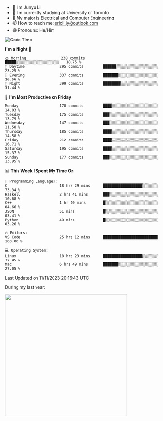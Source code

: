 ### 
- 👨 I'm Junyu Li
- 📖 I'm currently studying at University of Toronto
- 🌱 My major is Electrical and Computer Engineering
- 📫 How to reach me: ericli.jy@outlook.com
- 😄 Pronouns: He/Him

<!--
<p align="left">  
  <img height="180em" src="https://github-readme-stats-git-master-ericjyli.vercel.app/api?username=ericjyli&theme=tokyonight&show_icons=true&count_private=true&include_orgs=true" />
  <img height="180em" src="https://github-readme-stats-git-master-ericjyli.vercel.app/api/top-langs/?username=ericjyli&theme=tokyonight&count_private=true&include_orgs=true&include_orgs=true&layout=compact" />
</p>
-->

<!--START_SECTION:waka-->
![Code Time](http://img.shields.io/badge/Code%20Time-324%20hrs%2059%20mins-blue)

**I'm a Night 🦉** 

```text
🌞 Morning                238 commits         █████░░░░░░░░░░░░░░░░░░░░   18.75 % 
🌆 Daytime                295 commits         ██████░░░░░░░░░░░░░░░░░░░   23.25 % 
🌃 Evening                337 commits         ███████░░░░░░░░░░░░░░░░░░   26.56 % 
🌙 Night                  399 commits         ████████░░░░░░░░░░░░░░░░░   31.44 % 
```
📅 **I'm Most Productive on Friday** 

```text
Monday                   178 commits         ████░░░░░░░░░░░░░░░░░░░░░   14.03 % 
Tuesday                  175 commits         ███░░░░░░░░░░░░░░░░░░░░░░   13.79 % 
Wednesday                147 commits         ███░░░░░░░░░░░░░░░░░░░░░░   11.58 % 
Thursday                 185 commits         ████░░░░░░░░░░░░░░░░░░░░░   14.58 % 
Friday                   212 commits         ████░░░░░░░░░░░░░░░░░░░░░   16.71 % 
Saturday                 195 commits         ████░░░░░░░░░░░░░░░░░░░░░   15.37 % 
Sunday                   177 commits         ███░░░░░░░░░░░░░░░░░░░░░░   13.95 % 
```


📊 **This Week I Spent My Time On** 

```text
💬 Programming Languages: 
C                        18 hrs 29 mins      ██████████████████░░░░░░░   73.34 % 
Haskell                  2 hrs 41 mins       ███░░░░░░░░░░░░░░░░░░░░░░   10.68 % 
C++                      1 hr 10 mins        █░░░░░░░░░░░░░░░░░░░░░░░░   04.66 % 
JSON                     51 mins             █░░░░░░░░░░░░░░░░░░░░░░░░   03.41 % 
Python                   49 mins             █░░░░░░░░░░░░░░░░░░░░░░░░   03.26 % 

🔥 Editors: 
VS Code                  25 hrs 12 mins      █████████████████████████   100.00 % 

💻 Operating System: 
Linux                    18 hrs 23 mins      ██████████████████░░░░░░░   72.95 % 
Mac                      6 hrs 49 mins       ███████░░░░░░░░░░░░░░░░░░   27.05 % 
```


 Last Updated on 11/11/2023 20:16:43 UTC
<!--END_SECTION:waka-->

<p> During my last year: </p>
<img height="400em" src="https://github-readme-stats-git-master-ericjyli.vercel.app/api/wakatime?username=ericjyli&layout=compact&theme=tokyonight" />

<!--
Here are some ideas to get you started:

- 🔭 I’m currently working on ...
- 🌱 I’m currently learning ...
- 👯 I’m looking to collaborate on ...
- 🤔 I’m looking for help with ...
- 💬 Ask me about ...
- 📫 How to reach me: ...
- 😄 Pronouns: ...
- ⚡ Fun fact: ...
-->
